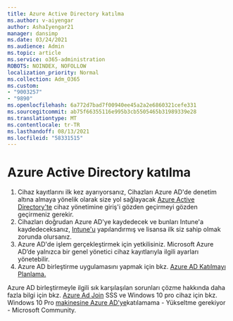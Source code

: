 ```yaml
---
title: Azure Active Directory katılma
ms.author: v-aiyengar
author: AshaIyengar21
manager: dansimp
ms.date: 03/24/2021
ms.audience: Admin
ms.topic: article
ms.service: o365-administration
ROBOTS: NOINDEX, NOFOLLOW
localization_priority: Normal
ms.collection: Adm_O365
ms.custom:
- "9003257"
- "9890"
ms.openlocfilehash: 6a772d7bad7f00940ee45a2a2e6860321cefe331
ms.sourcegitcommit: ab75f66355116e995b3cb5505465b31989339e28
ms.translationtype: MT
ms.contentlocale: tr-TR
ms.lasthandoff: 08/13/2021
ms.locfileid: "58331515"
---
```

# <a name="azure-active-directory-join"></a>Azure Active Directory katılma

1. Cihaz kayıtlarını ilk kez ayarıyorsanız, Cihazları Azure AD'de denetim altına almaya yönelik olarak size yol sağlayacak [Azure Active Directory'te](https://docs.microsoft.com/azure/active-directory/devices/overview) cihaz yönetimine giriş'i gözden geçirmeyi gözden geçirmeniz gerekir. 
1. Cihazları doğrudan Azure AD'ye kaydedecek ve bunları Intune'a kaydedeceksanız, [Intune'u](https://docs.microsoft.com/mem/intune/enrollment/device-enrollment) yapılandırmış ve lisansa ilk siz sahip olmak zorunda olursanız. [](https://docs.microsoft.com/mem/intune/fundamentals/licenses-assign)
1. Azure AD'de işlem gerçekleştirmek için yetkilisiniz. Microsoft Azure AD’de yalnızca bir genel yönetici cihaz kayıtlarıyla ilgili ayarları yönetebilir.
1. Azure AD birleştirme uygulamasını yapmak için bkz. [Azure AD Katılmayı Planlama.](https://docs.microsoft.com/azure/active-directory/devices/azureadjoin-plan)

Azure AD birleştirmeyle ilgili sık karşılaşılan sorunları çözme hakkında daha fazla bilgi için bkz. [Azure Ad Join](https://docs.microsoft.com/azure/active-directory/devices/faq) SSS ve Windows 10 pro cihaz için bkz. Windows 10 Pro [makinesine Azure AD'ye](https://answers.microsoft.com/en-us/msoffice/forum/msoffice_install-mso_win10-mso_365hp/unable-to-join-windows-10-pro-machine-to-azure-ad/abb1ca7d-b317-45ec-a628-e1c10eae2900)katılamama - Yükseltme gerekiyor - Microsoft Community.
